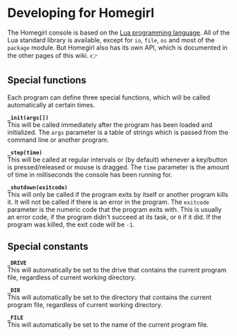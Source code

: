 Developing for Homegirl
=======================
The Homegirl console is based on the [Lua programming language](https://www.lua.org/). All of the Lua standard library is available, except for `io`, `file`, `os` and most of the `package` module. But Homegirl also has its own API, which is documented in the other pages of this wiki. 👉

Special functions
-----------------
Each program can define three special functions, which will be called automatically at certain times.

**`_init(args[])`**  
This will be called immediately after the program has been loaded and initialized. The `args` parameter is a table of strings which is passed from the command line or another program.

**`_step(time)`**  
This will be called at regular intervals or (by default) whenever a key/button is pressed/released or mouse is dragged. The `time` parameter is the amount of time in milliseconds the console has been running for.

**`_shutdown(exitcode)`**  
This will only be called if the program exits by itself or another program kills it. It will not be called if there is an error in the program. The `exitcode` parameter is the numeric code that the program exits with. This is usually an error code, if the program didn't succeed at its task, or `0` if it did. If the program was killed, the exit code will be `-1`.

Special constants
-----------------
**`_DRIVE`**  
This will automatically be set to the drive that contains the current program file, regardless of current working directory.

**`_DIR`**  
This will automatically be set to the directory that contains the current program file, regardless of current working directory.

**`_FILE`**  
This will automatically be set to the name of the current program file.

